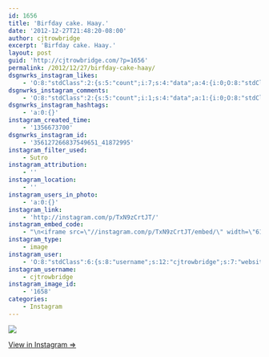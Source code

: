 ```yaml
---
id: 1656
title: 'Birfday cake. Haay.'
date: '2012-12-27T21:48:20-08:00'
author: cjtrowbridge
excerpt: 'Birfday cake. Haay.'
layout: post
guid: 'http://cjtrowbridge.com/?p=1656'
permalink: /2012/12/27/birfday-cake-haay/
dsgnwrks_instagram_likes:
    - 'O:8:"stdClass":2:{s:5:"count";i:7;s:4:"data";a:4:{i:0;O:8:"stdClass":4:{s:8:"username";s:7:"aendriu";s:15:"profile_picture";s:107:"https://igcdn-photos-g-a.akamaihd.net/hphotos-ak-xap1/t51.2885-19/10787871_395655813922214_1868789783_a.jpg";s:2:"id";s:8:"32986050";s:9:"full_name";s:13:"Andrew Hopper";}i:1;O:8:"stdClass":4:{s:8:"username";s:14:"jeremytrautman";s:15:"profile_picture";s:84:"https://instagramimages-a.akamaihd.net/profiles/profile_19935397_75sq_1377018608.jpg";s:2:"id";s:8:"19935397";s:9:"full_name";s:15:"Jeremy Trautman";}i:2;O:8:"stdClass":4:{s:8:"username";s:7:"raybxxx";s:15:"profile_picture";s:83:"https://instagramimages-a.akamaihd.net/profiles/profile_2300918_75sq_1367014632.jpg";s:2:"id";s:7:"2300918";s:9:"full_name";s:9:"Ray Bacon";}i:3;O:8:"stdClass":4:{s:8:"username";s:10:"andriizzle";s:15:"profile_picture";s:107:"https://igcdn-photos-g-a.akamaihd.net/hphotos-ak-xaf1/t51.2885-19/10865205_1381220068843758_890198625_a.jpg";s:2:"id";s:8:"34504210";s:9:"full_name";s:36:"Andrii Oleksandrovysh | Андрій";}}}'
dsgnwrks_instagram_comments:
    - 'O:8:"stdClass":2:{s:5:"count";i:1;s:4:"data";a:1:{i:0;O:8:"stdClass":4:{s:12:"created_time";s:10:"1356674963";s:4:"text";s:30:"I feel better now, I''m thirsty";s:4:"from";O:8:"stdClass":4:{s:8:"username";s:14:"steviesparkles";s:15:"profile_picture";s:107:"https://igcdn-photos-h-a.akamaihd.net/hphotos-ak-xpa1/t51.2885-19/10802486_605917789530439_1636931632_a.jpg";s:2:"id";s:9:"195137844";s:9:"full_name";s:13:"stevie macias";}s:2:"id";s:18:"356137864677741559";}}}'
dsgnwrks_instagram_hashtags:
    - 'a:0:{}'
instagram_created_time:
    - '1356673700'
dsgnwrks_instagram_id:
    - '356127266837549651_41872995'
instagram_filter_used:
    - Sutro
instagram_attribution:
    - ''
instagram_location:
    - ''
instagram_users_in_photo:
    - 'a:0:{}'
instagram_link:
    - 'http://instagram.com/p/TxN9zCrtJT/'
instagram_embed_code:
    - "\n<iframe src=\"//instagram.com/p/TxN9zCrtJT/embed/\" width=\"612\" height=\"710\" frameborder=\"0\" scrolling=\"no\" allowtransparency=\"true\"></iframe>\n"
instagram_type:
    - image
instagram_user:
    - 'O:8:"stdClass":6:{s:8:"username";s:12:"cjtrowbridge";s:7:"website";s:0:"";s:15:"profile_picture";s:103:"https://igcdn-photos-f-a.akamaihd.net/hphotos-ak-xpa1/t51.2885-19/925559_452430704897917_67836701_a.jpg";s:9:"full_name";s:13:"CJ Trowbridge";s:3:"bio";s:0:"";s:2:"id";s:8:"41872995";}'
instagram_username:
    - cjtrowbridge
instagram_image_id:
    - '1658'
categories:
    - Instagram
---
```


[![](http://blog.cjtrowbridge.com/wp-content/uploads/2012/12/2f4333a050b211e2826f22000a9f13e9_7.jpg)](http://instagram.com/p/TxN9zCrtJT/)

[View in Instagram ⇒](http://instagram.com/p/TxN9zCrtJT/)